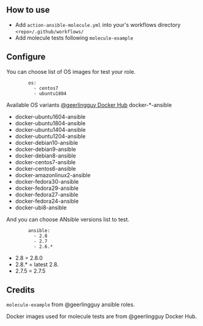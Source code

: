 ## How to use

* Add `action-ansible-molecule.yml` into your's workflows directory `<repo>/.github/workflows/`
* Add molecule tests following `molecule-example`

## Configure
You can choose list of OS images for test your role.
```
        os:
          - centos7
          - ubuntu1804
```
Available OS variants [@geerlingguy Docker Hub](https://hub.docker.com/u/geerlingguy) docker-*-ansible
* docker-ubuntu1604-ansible
* docker-ubuntu1804-ansible
* docker-ubuntu1404-ansible
* docker-ubuntu1204-ansible
* docker-debian10-ansible
* docker-debian9-ansible
* docker-debian8-ansible
* docker-centos7-ansible
* docker-centos6-ansible
* docker-amazonlinux2-ansible
* docker-fedora30-ansible
* docker-fedora29-ansible
* docker-fedora27-ansible
* docker-fedora24-ansible
* docker-ubi8-ansible

And you can choose ANsible versions list to test.
```
        ansible:
          - 2.8
          - 2.7
          - 2.6.*
```
* 2.8 = 2.8.0
* 2.8.* = latest 2.8.
* 2.7.5 = 2.7.5


## Credits

`molecule-example` from @geerlingguy ansible roles.

Docker images used for molecule tests are from @geerlingguy Docker Hub.